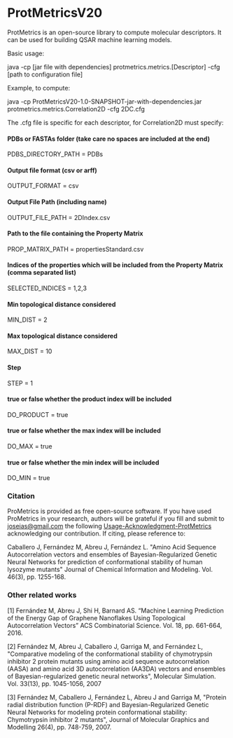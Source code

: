 # ProtMetricsV20

ProtMetrics is an open-source library to compute molecular descriptors. It can be used for building QSAR machine learning models.

Basic usage:

java -cp [jar file with dependencies] protmetrics.metrics.[Descriptor]  -cfg [path to configuration file]

Example, to compute:

java -cp ProtMetricsV20-1.0-SNAPSHOT-jar-with-dependencies.jar  protmetrics.metrics.Correlation2D -cfg 2DC.cfg

The .cfg file is specific for each descriptor, for Correlation2D must specify:

#### PDBs or FASTAs folder (take care no spaces are included at the end)
PDBS_DIRECTORY_PATH = PDBs

#### Output file format (csv or arff)
OUTPUT_FORMAT = csv

#### Output File Path (including name)
OUTPUT_FILE_PATH = 2DIndex.csv

#### Path to the file containing the Property Matrix
PROP_MATRIX_PATH = propertiesStandard.csv

#### Indices of the properties which will be included from the Property Matrix (comma separated list)
SELECTED_INDICES = 1,2,3

#### Min topological distance considered
MIN_DIST = 2

#### Max topological distance considered
MAX_DIST = 10

#### Step
STEP = 1

#### true or false whether the product index will be included
DO_PRODUCT = true

#### true or false whether the max index will be included
DO_MAX = true

#### true or false whether the min index will be included
DO_MIN = true

### Citation 
ProMetrics is provided as free open-source software. If you have used ProMetrics in your research, authors will be grateful if you fill and submit to [joseias@gmail.com](joseias@gmail.com) the following [Usage-Acknowledgment-ProtMetrics](https://github.com/joseias/ProtMetricsV20/blob/master/Usage-Acknowledgment-ProtMetrics.docx) acknowledging our contribution. If citing, please reference to:

Caballero J, Fernández M, Abreu J, Fernández L. "Amino Acid Sequence Autocorrelation vectors and ensembles of Bayesian-Regularized Genetic Neural Networks for prediction of conformational stability of human lysozyme mutants" Journal of Chemical Information and Modeling. Vol. 46(3), pp. 1255-168.


### Other related works
[1] Fernández M, Abreu J, Shi H, Barnard AS. “Machine Learning Prediction of the Energy Gap of Graphene Nanoflakes Using Topological Autocorrelation Vectors” ACS Combinatorial Science.  Vol. 18, pp. 661-664, 2016.

[2] Fernández M, Abreu J, Caballero J, Garriga M, and Fernández L, "Comparative modeling of the conformational stability of chymotrypsin inhibitor 2 protein mutants using amino acid sequence autocorrelation (AASA) and amino acid 3D autocorrelation (AA3DA) vectors and ensembles of Bayesian-regularized genetic neural networks", Molecular Simulation. Vol. 33(13), pp. 1045-1056, 2007

[3] Fernández M, Caballero J, Fernández L, Abreu J and Garriga M, "Protein radial distribution function (P-RDF) and Bayesian-Regularized Genetic Neural Networks for modeling protein conformational stability: Chymotrypsin inhibitor 2 mutants", Journal of Molecular Graphics and Modelling 26(4), pp. 748-759, 2007.

